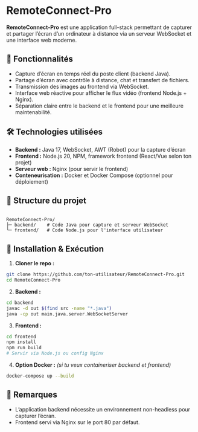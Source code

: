 # RemoteConnect-Pro

**RemoteConnect-Pro** est une application full-stack permettant de capturer et partager l’écran d’un ordinateur à distance via un serveur WebSocket et une interface web moderne.

## 🔹 Fonctionnalités

- Capture d’écran en temps réel du poste client (backend Java).  
- Partage d’écran avec contrôle à distance, chat et transfert de fichiers.  
- Transmission des images au frontend via WebSocket.  
- Interface web réactive pour afficher le flux vidéo (frontend Node.js + Nginx).  
- Séparation claire entre le backend et le frontend pour une meilleure maintenabilité.   

## 🛠 Technologies utilisées

- **Backend :** Java 17, WebSocket, AWT (Robot) pour la capture d’écran  
- **Frontend :** Node.js 20, NPM, framework frontend (React/Vue selon ton projet)  
- **Serveur web :** Nginx (pour servir le frontend)  
- **Conteneurisation :** Docker et Docker Compose (optionnel pour déploiement)  

## 📁 Structure du projet

```

RemoteConnect-Pro/
├─ backend/    # Code Java pour capture et serveur WebSocket
└─ frontend/   # Code Node.js pour l'interface utilisateur

````

## 🚀 Installation & Exécution

1. **Cloner le repo :**

```bash
git clone https://github.com/ton-utilisateur/RemoteConnect-Pro.git
cd RemoteConnect-Pro
````

2. **Backend :**

```bash
cd backend
javac -d out $(find src -name "*.java")
java -cp out main.java.server.WebSocketServer
```

3. **Frontend :**

```bash
cd frontend
npm install
npm run build
# Servir via Node.js ou config Nginx
```

4. **Option Docker :**
   *(si tu veux containeriser backend et frontend)*

```bash
docker-compose up --build
```

## 📌 Remarques

* L’application backend nécessite un environnement non-headless pour capturer l’écran.
* Frontend servi via Nginx sur le port 80 par défaut.

```


